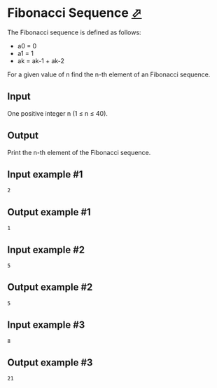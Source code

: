 # Fibonacci Sequence [⬀](https://www.e-olymp.com/en/problems/3258)

The Fibonacci sequence is defined as follows:

- a0 = 0
- a1 = 1
- ak = ak-1 + ak-2

For a given value of n find the n-th element of an Fibonacci sequence.

## Input

One positive integer n (1 ≤ n ≤ 40).

## Output

Print the n-th element of the Fibonacci sequence.

## Input example #1
```
2
```

## Output example #1
```
1
```

## Input example #2
```
5
```

## Output example #2
```
5
```

## Input example #3
```
8
```

## Output example #3
```
21
```
